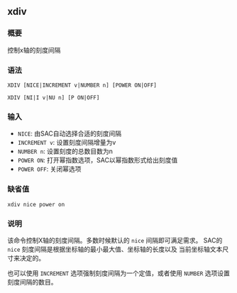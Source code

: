 ## xdiv

### 概要

控制x轴的刻度间隔

### 语法

``` {.bash}
XDIV [NICE|INCREMENT v|NUMBER n] [POWER ON|OFF]
```
``` {.bash}
XDIV [NI|I v|NU n] [P ON|OFF]
```

### 输入

- `NICE`: 由SAC自动选择合适的刻度间隔
- `INCREMENT v`: 设置刻度间隔增量为v
- `NUMBER n`: 设置刻度的总数目数为n
- `POWER ON`: 打开幂指数选项，SAC以幂指数形式给出刻度值
- `POWER OFF`: 关闭幂选项

### 缺省值

``` {.bash}
xdiv nice power on
```

### 说明

该命令控制X轴的刻度间隔。多数时候默认的 `nice` 间隔即可满足需求。 SAC的
`nice` 刻度间隔是根据坐标轴的最小最大值、坐标轴的长度以及
当前坐标轴文本尺寸来决定的。

也可以使用 `INCREMENT` 选项强制刻度间隔为一个定值，或者使用 `NUMBER`
选项设置刻度间隔的数目。
